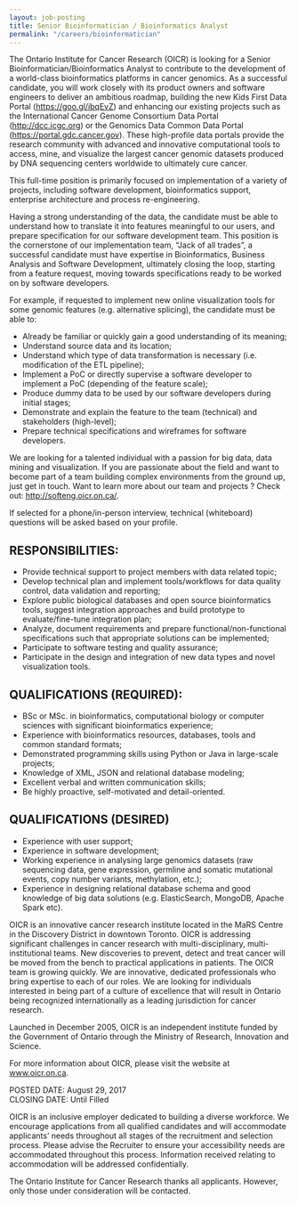 ```yaml
---
layout: job-posting
title: Senior Bioinformatician / Bioinformatics Analyst
permalink: "/careers/bioinformatician"
---
```


The Ontario Institute for Cancer Research (OICR) is looking for a Senior Bioinformatician/Bioinformatics Analyst to contribute to the development of a world-class bioinformatics platforms in cancer genomics. As a successful candidate, you will work closely with its product owners and software engineers to deliver an ambitious roadmap, building the new Kids First Data Portal (https://goo.gl/ibqEvZ) and enhancing our existing projects such as the International Cancer Genome Consortium Data Portal (http://dcc.icgc.org) or the Genomics Data Common Data Portal (https://portal.gdc.cancer.gov). These high-profile data portals provide the research community with advanced and innovative computational tools to access, mine, and visualize the largest cancer genomic datasets produced by DNA sequencing centers worldwide to ultimately cure cancer.

This full-time position is primarily focused on implementation of a variety of projects, including software development, bioinformatics support, enterprise architecture and process re-engineering.

Having a strong understanding of the data, the candidate must be able to understand how to translate it into features meaningful to our users, and prepare specification for our software development team. This position is the cornerstone of our implementation team, “Jack of all trades”, a successful candidate must have expertise in Bioinformatics, Business Analysis and Software Development, ultimately closing the loop, starting from a feature request, moving towards specifications ready to be worked on by software developers.

For example, if requested to implement new online visualization tools for some genomic features (e.g. alternative splicing), the candidate must be able to:

* Already be familiar or quickly gain a good understanding of its meaning;
* Understand source data and its location;
* Understand which type of data transformation is necessary (i.e. modification of the ETL pipeline);
* Implement a PoC or directly supervise a software developer to implement a PoC (depending of the feature scale);
* Produce dummy data to be used by our software developers during initial stages;
* Demonstrate and explain the feature to the team (technical) and stakeholders (high-level);
* Prepare technical specifications and wireframes for software developers.

We are looking for a talented individual with a passion for big data, data mining and visualization. If you are passionate about the field and want to become part of a team building complex environments from the ground up, just get in touch. Want to learn more about our team and projects ? Check out: http://softeng.oicr.on.ca/.

If selected for a phone/in-person interview, technical (whiteboard) questions will be asked based on your profile.

## RESPONSIBILITIES:

* Provide technical support to project members with data related topic;
* Develop technical plan and implement tools/workflows for data quality control, data validation and reporting;
* Explore public biological databases and open source bioinformatics tools, suggest integration approaches and build prototype to evaluate/fine-tune integration plan;
* Analyze, document requirements and prepare functional/non-functional specifications such that appropriate solutions can be implemented;
* Participate to software testing and quality assurance;
* Participate in the design and integration of new data types and novel visualization tools.

## QUALIFICATIONS (REQUIRED):

* BSc or MSc. in bioinformatics, computational biology or computer sciences with significant bioinformatics experience;
* Experience with bioinformatics resources, databases, tools and common standard formats;
* Demonstrated programming skills using Python or Java in large-scale projects;
* Knowledge of XML, JSON and relational database modeling;
* Excellent verbal and written communication skills;
* Be highly proactive, self-motivated and detail-oriented.

## QUALIFICATIONS (DESIRED)

* Experience with user support;
* Experience in software development;
* Working experience in analysing large genomics datasets (raw sequencing data, gene expression, germline and somatic mutational events, copy number variants, methylation, etc.);
* Experience in designing relational database schema and good knowledge of big data solutions (e.g. ElasticSearch, MongoDB, Apache Spark etc).

OICR is an innovative cancer research institute located in the MaRS Centre in the Discovery District in downtown Toronto. OICR is addressing significant challenges in cancer research with multi-disciplinary, multi-institutional teams. New discoveries to prevent, detect and treat cancer will be moved from the bench to practical applications in patients. The OICR team is growing quickly. We are innovative, dedicated professionals who bring expertise to each of our roles. We are looking for individuals interested in being part of a culture of excellence that will result in Ontario being recognized internationally as a leading jurisdiction for cancer research.

Launched in December 2005, OICR is an independent institute funded by the Government of Ontario through the Ministry of Research, Innovation and Science.

For more information about OICR, please visit the website at www.oicr.on.ca.

POSTED DATE: August 29, 2017  
CLOSING DATE: Until Filled  

OICR is an inclusive employer dedicated to building a diverse workforce. We encourage applications from all qualified candidates and will accommodate applicants’ needs throughout all stages of the recruitment and selection process. Please advise the Recruiter to ensure your accessibility needs are accommodated throughout this process. Information received relating to accommodation will be addressed confidentially.

The Ontario Institute for Cancer Research thanks all applicants. However, only those under consideration will be contacted.

